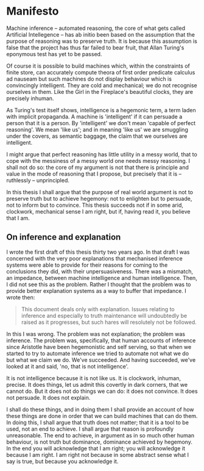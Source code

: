 # Manifesto

Machine inference – automated reasoning, the core of what gets called
Artificial Intellegence – has ab initio been based on the assumption
that the purpose of reasoning was to preserve truth. It is because this
assumption is false that the project has thus far failed to bear fruit,
that Allan Turing's eponymous test has yet to be passed.

Of course it is possible to build machines which, within the constraints
of finite store, can accurately compute theora of first order predicate
calculus ad nauseam but such machines do not display behaviour which is
convincingly intelligent. They are cold and mechanical; we do not
recognise ourselves in them. Like the Girl in the Fireplace's beautiful
clocks, they are precisely inhuman.

As Turing's test itself shows, intelligence is a hegemonic term, a term
laden with implicit propaganda. A machine is 'intelligent' if it can
persuade a person that it is a person. By 'intelligent' we don't mean
'capable of perfect reasoning'. We mean 'like us'; and in meaning 'like
us' we are smuggling under the covers, as semantic baggage, the claim
that we ourselves are intelligent.

I might argue that perfect reasoning has little utility in a messy
world, that to cope with the messiness of a messy world one needs messy
reasoning. I shall not do so: the core of my argument is not that there
is principle and value in the mode of reasoning that I propose, but
precisely that it is – ruthlessly – unprincipled.

In this thesis I shall argue that the purpose of real world argument is
not to preserve truth but to achieve hegemony: not to enlighten but to
persuade, not to inform but to convince. This thesis succeeds not if in
some arid, clockwork, mechanical sense I am right, but if, having read
it, you believe that I am.

## On inference and explanation

I wrote the first draft of this thesis thirty two years ago. In that
draft I was concerned with the very poor explanations that mechanised
inference systems were able to provide for their reasons for coming to
the conclusions they did, with their unpersuasiveness. There was a
mismatch, an impedance, between machine intelligence and human
intelligence. Then, I did not see this as the problem. Rather I thought
that the problem was to provide better explanation systems as a way to
buffer that impedance. I wrote then:

> This document deals only with explanation. Issues relating to inference
> and especially to truth maintenance will undoubtedly be raised as it
> progresses, but such hares will resolutely not be followed.

In this I was wrong. The problem was not explanation; the problem was
inference. The problem was, specifically, that human accounts of
inference since Aristotle have been hegemonistic and self serving, so
that when we started to try to automate inference we tried to automate
not what we do but what we claim we do. We've succeeded. And having
succeeded, we've looked at it and said, 'no, that is not intelligence'.

It is not intelligence because it is not like us. It is clockwork,
inhuman, precise. It does things, let us admit this covertly in dark
corners, that we cannot do. But it does not do things we can do: it does
not convince. It does not persuade. It does not explain.

I shall do these things, and in doing them I shall provide an account of
how these things are done in order that we can build machines that can
do them. In doing this, I shall argue that truth does not matter; that
it is a tool to be used, not an end to achieve. I shall argue that
reason is profoundly unreasonable. The end to achieve, in argument as in
so much other human behaviour, is not truth but dominance, dominance
achieved by hegemony. In the end you will acknowledge that I am right;
you will acknowledge it because I am right. I am right not because in
some abstract sense what I say is true, but because you acknowledge it.

